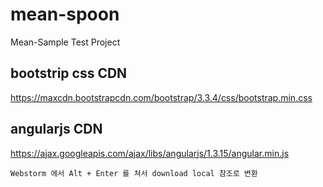 # mean-spoon
Mean-Sample Test Project

## bootstrip css CDN 
https://maxcdn.bootstrapcdn.com/bootstrap/3.3.4/css/bootstrap.min.css

## angularjs CDN
https://ajax.googleapis.com/ajax/libs/angularjs/1.3.15/angular.min.js

    Webstorm 에서 Alt + Enter 를 쳐서 download local 참조로 변환

